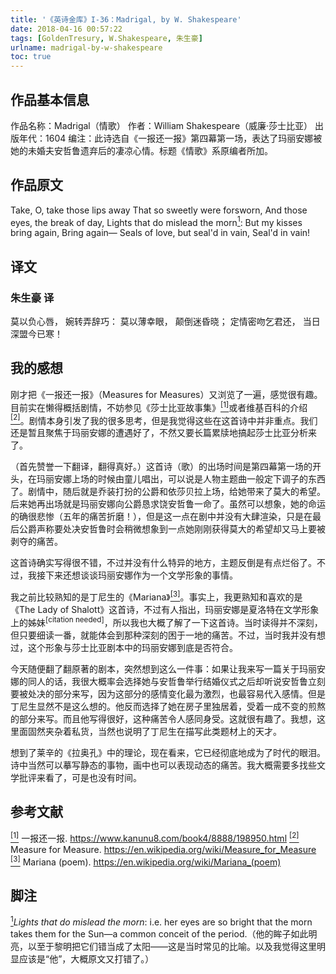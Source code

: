 ```yaml
---
title: '《英诗金库》I-36：Madrigal, by W. Shakespeare'
date: 2018-04-16 00:57:22
tags: [GoldenTresury, W.Shakespeare, 朱生豪]
urlname: madrigal-by-w-shakespeare
toc: true
---
```


## 作品基本信息

作品名称：Madrigal（情歌）
作者：William Shakespeare（威廉·莎士比亚）
出版年代：1604
编注：此诗选自《一报还一报》第四幕第一场，表达了玛丽安娜被她的未婚夫安哲鲁遗弃后的凄凉心情。标题《情歌》系原编者所加。

## 作品原文

Take, O, take those lips away
That so sweetly were forsworn,
And those eyes, the break of day,
Lights that do mislead the morn<a href="#note1" id="note1ref"><sup>1</sup></a>:
But my kisses bring again,
Bring again—
Seals of love, but seal'd in vain,
Seal'd in vain!

## 译文
### 朱生豪 译
莫以负心唇，
婉转弄辞巧：
莫以薄幸眼，
颠倒迷昏晓；
定情密吻乞君还，
当日深盟今已寒！

## 我的感想

刚才把《一报还一报》（Measures for Measures）又浏览了一遍，感觉很有趣。目前实在懒得概括剧情，不妨参见《莎士比亚故事集》<a href="#bib1" id="bib1ref"><sup>[1]</sup></a>或者维基百科的介绍<a href="#bib2" id="bib2ref"><sup>[2]</sup></a>。剧情本身引发了我的很多思考，但是我觉得这些在这首诗中并非重点。我们还是暂且聚焦于玛丽安娜的遭遇好了，不然又要长篇累牍地搞起莎士比亚分析来了。

（首先赞誉一下翻译，翻得真好。）这首诗（歌）的出场时间是第四幕第一场的开头，在玛丽安娜上场的时候由童儿唱出，可以说是人物主题曲一般定下调子的东西了。剧情中，随后就是乔装打扮的公爵和依莎贝拉上场，给她带来了莫大的希望。后来她再出场就是玛丽安娜向公爵恳求饶安哲鲁一命了。虽然可以想象，她的命运的确很悲惨（五年的痛苦折磨！），但是这一点在剧中并没有大肆渲染，只是在最后公爵声称要处决安哲鲁时会稍微想象到一点她刚刚获得莫大的希望却又马上要被剥夺的痛苦。

这首诗确实写得很不错，不过并没有什么特异的地方，主题反倒是有点烂俗了。不过，我接下来还想谈谈玛丽安娜作为一个文学形象的事情。

我之前比较熟知的是丁尼生的《Mariana》<a href="#bib3" id="bib3ref"><sup>[3]</sup></a>。事实上，我更熟知和喜欢的是《The Lady of Shalott》这首诗，不过有人指出，玛丽安娜是夏洛特在文学形象上的姊妹<sup>[citation needed]</sup>，所以我也大概了解了一下这首诗。当时读得并不深刻，但只要细读一番，就能体会到那种深刻的困于一地的痛苦。不过，当时我并没有想过，这个形象与莎士比亚剧本中的玛丽安娜到底是否符合。

今天随便翻了翻原著的剧本，突然想到这么一件事：如果让我来写一篇关于玛丽安娜的同人的话，我很大概率会选择她与安哲鲁举行结婚仪式之后却听说安哲鲁立刻要被处决的部分来写，因为这部分的感情变化最为激烈，也最容易代入感情。但是丁尼生显然不是这么想的。他反而选择了她在房子里独居着，受着一成不变的煎熬的部分来写。而且他写得很好，这种痛苦令人感同身受。这就很有趣了。我想，这里面固然夹杂着私货，当然也说明了丁尼生在描写此类题材上的天才。

想到了莱辛的《拉奥孔》中的理论，现在看来，它已经彻底地成为了时代的眼泪。诗中当然可以摹写静态的事物，画中也可以表现动态的痛苦。我大概需要多找些文学批评来看了，可是也没有时间。

## 参考文献
<a id="bib1" href="#bib1ref"><sup>[1]</sup></a> 一报还一报. https://www.kanunu8.com/book4/8888/198950.html
<a id="bib2" href="#bib2ref"><sup>[2]</sup></a> Measure for Measure. https://en.wikipedia.org/wiki/Measure_for_Measure
<a id="bib3" href="#bib3ref"><sup>[3]</sup></a> Mariana (poem). <https://en.wikipedia.org/wiki/Mariana_(poem)>

## 脚注
<a id="note1" href="#note1ref"><sup>1</sup></a>*Lights that do mislead the morn*: i.e. her eyes are so bright that the morn takes them for the Sun—a common conceit of the period.（他的眸子如此明亮，以至于黎明把它们错当成了太阳——这是当时常见的比喻。以及我觉得这里明显应该是“他”，大概原文又打错了。）
